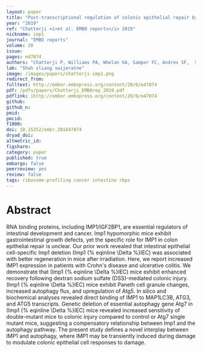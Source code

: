 ```yaml
---
layout: paper
title: "Post-transcriptional regulation of colonic epithelial repair by RNA binding protein IMP1/IGF2BP1."
year: "2019"
ref: "Chatterji <i>et al. EMBO reports</i> 2019"
nickname: imp1
journal: "EMBO reports"
volume: 20
issue: 
pages: e47074
authors: "Chatterji P, Williams PA, Whelan KA, Samper FC, Andres SF,  Simon LA, Parham LR, Mizuno R, Lundsmith ET, Lee DSM, Liang S, Wijeratne HRS, Marti S, Chau L, Williams PA, Giroux V, Wilkins BJ, Wu GD, Shah P, Tartaglia GG, Hamilton KE"
lab: "Shah sliang swijeratne"
image: /images/papers/chatterji-imp1.png
redirect_from: 
fulltext: http://embor.embopress.org/content/20/6/e47074
pdf: /pdfs/papers/Chatterji_EMBOrep_2019.pdf
pdflink: ihttp://embor.embopress.org/content/20/6/e47074
github:
github_n:
pmid: 
pmcid: 
f1000: 
doi: 10.15252/embr.201847074
dryad_doi: 
altmetric_id: 
figshare: 
category: paper
published: true
embargo: false
peerreview: yes
review: false
tags: ribosome-profiling cancer intestine rbps
---
```

# Abstract 

RNA binding proteins, including IMP1/IGF2BP1, are essential regulators of intestinal development and cancer. Imp1 hypomorphic mice exhibit gastrointestinal growth defects, yet the specific role for IMP1 in colon epithelial repair is unclear. Our prior work revealed that intestinal epithelial cell-specific Imp1 deletion (Imp1 {% eqinline \Delta %}IEC) was associated with better regeneration in mice after irradiation. Here, we report increased IMP1 expression in patients with Crohn's disease and ulcerative colitis. We demonstrate that (Imp1 {% eqinline \Delta %}IEC) mice exhibit enhanced recovery following dextran sodium sulfate (DSS)-mediated colonic injury. (Imp1 {% eqinline \Delta %}IEC) mice exhibit Paneth cell granule changes, increased autophagy flux, and upregulation of Atg5. In silico and biochemical analyses revealed direct binding of IMP1 to MAP1LC3B, ATG3, and ATG5 transcripts. Genetic deletion of essential autophagy gene Atg7 in (Imp1 {% eqinline \Delta %}IEC) mice revealed increased sensitivity of double-mutant mice to colonic injury compared to control or Atg7 single mutant mice, suggesting a compensatory relationship between Imp1 and the autophagy pathway. The present study defines a novel interplay between IMP1 and autophagy, where IMP1 may be transiently induced during damage to modulate colonic epithelial cell responses to damage.


